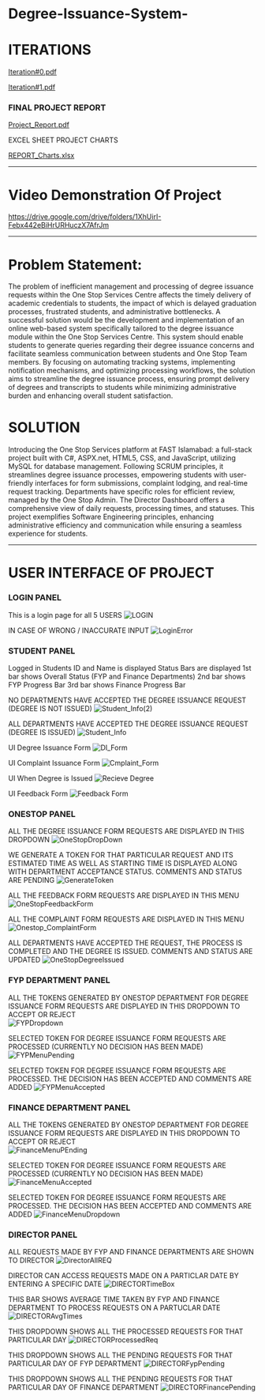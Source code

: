 # Degree-Issuance-System-

# ITERATIONS
[Iteration#0.pdf](https://github.com/TayyabSohail/FastNuces_Degree_Issuance_Managent_System_-FULL-STACK-/files/15178128/Iteration.0.pdf)

[Iteration#1.pdf](https://github.com/TayyabSohail/FastNuces_Degree_Issuance_Managent_System_-FULL-STACK-/files/15178130/Iteration.1.pdf)

### FINAL PROJECT REPORT
[Project_Report.pdf](https://github.com/TayyabSohail/FastNuces_Degree_Issuance_Managent_System_-FULL-STACK-/files/15179860/Project_Report.pdf)

EXCEL SHEET PROJECT CHARTS

[REPORT_Charts.xlsx](https://github.com/TayyabSohail/FastNuces_Degree_Issuance_Managent_System_-FULL-STACK-/files/15179862/REPORT_Charts.xlsx)

___________________________________________________________________________________

# Video Demonstration Of Project
https://drive.google.com/drive/folders/1XhUirI-Febx442eBiHrURHuczX7AfrJm
___________________________________________________________________________________
# Problem Statement:
The problem of inefficient management and processing of degree issuance requests within the One
Stop Services Centre affects the timely delivery of academic credentials to students, the impact of
which is delayed graduation processes, frustrated students, and administrative bottlenecks.
A successful solution would be the development and implementation of an online web-based
system specifically tailored to the degree issuance module within the One Stop Services Centre.
This system should enable students to generate queries regarding their degree issuance concerns
and facilitate seamless communication between students and One Stop Team members. By
focusing on automating tracking systems, implementing notification mechanisms, and optimizing
processing workflows, the solution aims to streamline the degree issuance process, ensuring
prompt delivery of degrees and transcripts to students while minimizing administrative burden and
enhancing overall student satisfaction.



# SOLUTION
Introducing the One Stop Services platform at FAST Islamabad: a full-stack project built with C#, ASPX.net, HTML5, CSS, and JavaScript, utilizing MySQL for database management. Following SCRUM principles, it streamlines degree issuance processes, empowering students with user-friendly interfaces for form submissions, complaint lodging, and real-time request tracking. Departments have specific roles for efficient review, managed by the One Stop Admin. The Director Dashboard offers a comprehensive view of daily requests, processing times, and statuses. This project exemplifies Software Engineering principles, enhancing administrative efficiency and communication while ensuring a seamless experience for students.

___________________________________________________________________________________

# USER INTERFACE OF PROJECT



### LOGIN PANEL

This is a login page for all 5 USERS
![LOGIN](https://github.com/TayyabSohail/Degree-Issuance-Management-System-/assets/129260556/7a13ef91-b9d0-485d-85d2-6f0c6d907d0a)


IN CASE OF WRONG / INACCURATE INPUT
![LoginError](https://github.com/TayyabSohail/Degree-Issuance-Management-System-/assets/129260556/7480559e-7f03-42f1-a68c-ec8b7232bfcc)




### STUDENT PANEL

Logged in Students ID and Name is displayed
Status Bars are displayed
1st bar shows Overall Status (FYP and Finance Departments)
2nd bar shows FYP Progress Bar
3rd bar shows Finance Progress Bar


NO DEPARTMENTS HAVE ACCEPTED THE DEGREE ISSUANCE REQUEST (DEGREE IS NOT ISSUED)
![Student_Info(2)](https://github.com/TayyabSohail/Degree-Issuance-Management-System-/assets/129260556/5b486b74-a894-4413-b23e-46829e69f2c4)


ALL DEPARTMENTS HAVE ACCEPTED THE DEGREE ISSUANCE REQUEST (DEGREE IS ISSUED)
![Student_Info](https://github.com/TayyabSohail/Degree-Issuance-Management-System-/assets/129260556/5fe47ab3-74fd-4001-bebe-f9f12847c97d)


UI Degree Issuance Form
![DI_Form](https://github.com/TayyabSohail/Degree-Issuance-Management-System-/assets/129260556/5f46fb4b-9a1a-46a1-a22a-9417a8978c5c)


UI Complaint Issuance Form
![Cmplaint_Form](https://github.com/TayyabSohail/Degree-Issuance-Management-System-/assets/129260556/5dabc20a-f10c-4db6-bb3a-d02d53765b49)


UI When Degree is Issued 
![Recieve Degree](https://github.com/TayyabSohail/Degree-Issuance-Management-System-/assets/129260556/a84b2aeb-1346-4161-8848-7257952eef9a)


UI Feedback Form
![Feedback Form](https://github.com/TayyabSohail/Degree-Issuance-Management-System-/assets/129260556/9ebed20c-be70-4a6d-b549-85ee873e9e37)




### ONESTOP PANEL

ALL THE DEGREE ISSUANCE FORM REQUESTS ARE DISPLAYED IN THIS DROPDOWN
![OneStopDropDown](https://github.com/TayyabSohail/Degree-Issuance-Management-System-/assets/129260556/66c1c0e3-be7c-48e0-87e8-b94d048c783a)


WE GENERATE A TOKEN FOR THAT PARTICULAR REQUEST AND ITS ESTIMATED TIME AS WELL AS STARTING TIME IS DISPLAYED ALONG WITH DEPARTMENT ACCEPTANCE STATUS. COMMENTS AND STATUS ARE PENDING 
![GenerateToken](https://github.com/TayyabSohail/Degree-Issuance-Management-System-/assets/129260556/7b46ff62-46af-43cc-8839-6af4022d9d94)


ALL THE FEEDBACK FORM REQUESTS ARE DISPLAYED IN THIS MENU
![OneStopFeedbackForm](https://github.com/TayyabSohail/Degree-Issuance-Management-System-/assets/129260556/ece2b869-4134-4eba-a9ec-d4a93e3c4ea4)


ALL THE COMPLAINT FORM REQUESTS ARE DISPLAYED IN THIS MENU
![Onestop_ComplaintForm](https://github.com/TayyabSohail/Degree-Issuance-Management-System-/assets/129260556/828f1286-b717-4b6c-bfcd-447ae63d15d8)


ALL DEPARTMENTS HAVE ACCEPTED THE REQUEST, THE PROCESS IS COMPLETED AND THE DEGREE IS ISSUED. COMMENTS AND STATUS ARE UPDATED
![OneStopDegreeIssued](https://github.com/TayyabSohail/Degree-Issuance-Management-System-/assets/129260556/2e4aa4b8-34b6-42c1-80b9-0e12705611fc)




### FYP DEPARTMENT PANEL

ALL THE TOKENS GENERATED BY ONESTOP DEPARTMENT FOR DEGREE ISSUANCE FORM REQUESTS ARE DISPLAYED IN THIS DROPDOWN TO ACCEPT OR REJECT   
![FYPDropdown](https://github.com/TayyabSohail/Degree-Issuance-Management-System-/assets/129260556/89d3f697-ec98-4ff0-a30f-3c00cd201a7b)


SELECTED TOKEN FOR DEGREE ISSUANCE FORM REQUESTS ARE PROCESSED (CURRENTLY NO DECISION HAS BEEN MADE)
![FYPMenuPending](https://github.com/TayyabSohail/Degree-Issuance-Management-System-/assets/129260556/24750ecd-7cf5-4547-869a-218eeaf6a04d)


SELECTED TOKEN FOR DEGREE ISSUANCE FORM REQUESTS ARE PROCESSED. THE DECISION HAS BEEN ACCEPTED AND COMMENTS ARE ADDED 
![FYPMenuAccepted](https://github.com/TayyabSohail/Degree-Issuance-Management-System-/assets/129260556/490a1060-c44e-4af7-98a9-c45ebb7e16f6)




### FINANCE DEPARTMENT PANEL

ALL THE TOKENS GENERATED BY ONESTOP DEPARTMENT FOR DEGREE ISSUANCE FORM REQUESTS ARE DISPLAYED IN THIS DROPDOWN TO ACCEPT OR REJECT   
![FinanceMenuPEnding](https://github.com/TayyabSohail/Degree-Issuance-Management-System-/assets/129260556/0d540ba0-7ba6-4990-b1e0-ee22e0fb6844)


SELECTED TOKEN FOR DEGREE ISSUANCE FORM REQUESTS ARE PROCESSED (CURRENTLY NO DECISION HAS BEEN MADE)
![FinanceMenuAccepted](https://github.com/TayyabSohail/Degree-Issuance-Management-System-/assets/129260556/4f50a235-5076-42ff-bed5-ad4c05304337)


SELECTED TOKEN FOR DEGREE ISSUANCE FORM REQUESTS ARE PROCESSED. THE DECISION HAS BEEN ACCEPTED AND COMMENTS ARE ADDED 
![FinanceMenuDropdown](https://github.com/TayyabSohail/Degree-Issuance-Management-System-/assets/129260556/2fab1d73-6901-41a2-a625-ea3e6f59fcd6)




### DIRECTOR PANEL

ALL REQUESTS MADE BY FYP AND FINANCE DEPARTMENTS ARE SHOWN TO DIRECTOR 
![DirectorAllREQ](https://github.com/TayyabSohail/Degree-Issuance-Management-System-/assets/129260556/e7e1eb72-888d-4ef8-a9ad-254595d65764)


DIRECTOR CAN ACCESS REQUESTS MADE ON A PARTICLAR DATE BY ENTERING A SPECIFIC DATE
![DIRECTORTimeBox](https://github.com/TayyabSohail/Degree-Issuance-Management-System-/assets/129260556/679fb8b2-4a43-44af-88ff-eae2ee7e4b88)


THIS BAR SHOWS AVERAGE TIME TAKEN BY FYP AND FINANCE DEPARTMENT TO PROCESS REQUESTS ON A PARTUCLAR DATE
![DIRECTORAvgTimes](https://github.com/TayyabSohail/Degree-Issuance-Management-System-/assets/129260556/780154d4-1fc2-456e-8f7e-9634048601a0)


THIS DROPDOWN SHOWS ALL THE PROCESSED REQUESTS FOR THAT PARTICULAR DAY 
![DIRECTORProcessedReq](https://github.com/TayyabSohail/Degree-Issuance-Management-System-/assets/129260556/7205e9b8-1233-4a79-a37b-79c6a781d9f0)


THIS DROPDOWN SHOWS ALL THE PENDING REQUESTS FOR THAT PARTICULAR DAY OF FYP DEPARTMENT
![DIRECTORFypPending](https://github.com/TayyabSohail/Degree-Issuance-Management-System-/assets/129260556/8b6534bd-2c41-4881-abcf-c8830e8c72d6)


THIS DROPDOWN SHOWS ALL THE PENDING REQUESTS FOR THAT PARTICULAR DAY OF FINANCE DEPARTMENT
![DIRECTORFinancePending](https://github.com/TayyabSohail/Degree-Issuance-Management-System-/assets/129260556/6493d2f9-c1cf-4fe0-91c1-08ecd2bbe4e9)
